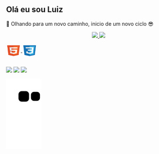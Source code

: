 ## Olá eu sou Luiz

👀 Olhando para um novo caminho, inicio de um novo ciclo 😎 


<div align="center">
  <a href="https://github.com/lluizs12">
  <img height="160em" src="https://github-readme-stats.vercel.app/api?username=lluizs12&show_icons=true&theme=dark&include_all_commits=true&count_private=true"/>
  <img height="150em" src="https://github-readme-stats.vercel.app/api/top-langs/?username=lluizs12&layout=compact&langs_count=7&theme=dark"/>
</div>

<div style="display: inline_block"><br>
    <img align="center" alt="Rafa-HTML" height="30" width="40" src="https://raw.githubusercontent.com/devicons/devicon/master/icons/html5/html5-original.svg">
  <img align="center" alt="Rafa-CSS" height="30" width="40" src="https://raw.githubusercontent.com/devicons/devicon/master/icons/css3/css3-original.svg">
 
</div>
  
  ##
<div>  
  
  <a href="https://instagram.com/luizgenesis" target="_blank"><img src="https://img.shields.io/badge/-Instagram-%23E4405F?style=for-the-badge&logo=instagram&logoColor=white" target="_blank"></a>
 	   <a href = "mailto:lz712.ant@gmail.com"><img src="https://img.shields.io/badge/-Gmail-%23333?style=for-the-badge&logo=gmail&logoColor=white" target="_blank"></a>
  <a href="https://www.linkedin.com/in/luiz-antônio-8437b8200/" target="_blank"><img src="https://img.shields.io/badge/-LinkedIn-%230077B5?style=for-the-badge&logo=linkedin&logoColor=white" target="_blank"></a> 
 
</div>
   
![Snake animation](https://github.com/rafaballerini/rafaballerini/blob/output/github-contribution-grid-snake.svg)
   
